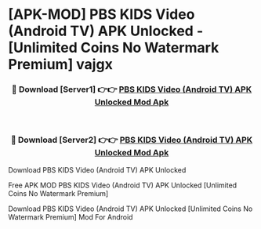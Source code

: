 # [APK-MOD] PBS KIDS Video (Android TV) APK Unlocked - [Unlimited Coins No Watermark Premium] vajgx



<div align="center">
<h3>🔴 Download [Server1] 👉👉 <a href="https://momento.my/?title=PBS_KIDS_Video_(Android_TV)_APK_Unlocked">PBS KIDS Video (Android TV) APK Unlocked Mod Apk</a></h3><br>

<h3>🔴 Download [Server2] 👉👉 <a href="https://momento.my/?title=PBS_KIDS_Video_(Android_TV)_APK_Unlocked">PBS KIDS Video (Android TV) APK Unlocked Mod Apk</a></h3>
</div>



Download PBS KIDS Video (Android TV) APK Unlocked 

Free APK MOD PBS KIDS Video (Android TV) APK Unlocked [Unlimited Coins No Watermark Premium]

Download PBS KIDS Video (Android TV) APK Unlocked [Unlimited Coins No Watermark Premium] Mod For Android
